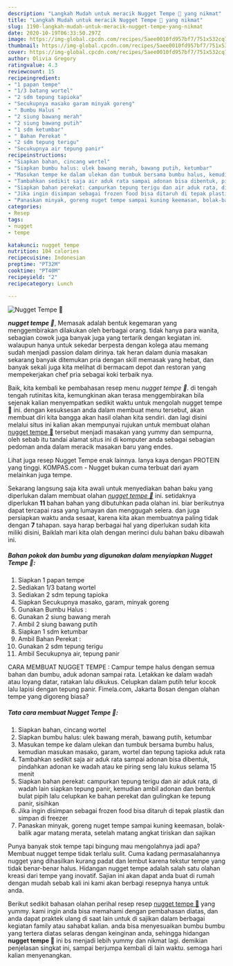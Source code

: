 ```yaml
---
description: "Langkah Mudah untuk meracik Nugget Tempe 🌸 yang nikmat"
title: "Langkah Mudah untuk meracik Nugget Tempe 🌸 yang nikmat"
slug: 1190-langkah-mudah-untuk-meracik-nugget-tempe-yang-nikmat
date: 2020-10-19T06:33:50.297Z
image: https://img-global.cpcdn.com/recipes/5aee0010fd957bf7/751x532cq70/nugget-tempe-🌸-foto-resep-utama.jpg
thumbnail: https://img-global.cpcdn.com/recipes/5aee0010fd957bf7/751x532cq70/nugget-tempe-🌸-foto-resep-utama.jpg
cover: https://img-global.cpcdn.com/recipes/5aee0010fd957bf7/751x532cq70/nugget-tempe-🌸-foto-resep-utama.jpg
author: Olivia Gregory
ratingvalue: 4.3
reviewcount: 15
recipeingredient:
- "1 papan tempe"
- "1/3 batang wortel"
- "2 sdm tepung tapioka"
- "Secukupnya masako garam minyak goreng"
- " Bumbu Halus "
- "2 siung bawang merah"
- "2 siung bawang putih"
- "1 sdm ketumbar"
- " Bahan Perekat "
- "2 sdm tepung terigu"
- "Secukupnya air tepung panir"
recipeinstructions:
- "Siapkan bahan, cincang wortel"
- "Siapkan bumbu halus: ulek bawang merah, bawang putih, ketumbar"
- "Masukan tempe ke dalam ulekan dan tumbuk bersama bumbu halus, kemudian masukan masako, garam, wortel dan tepung tapioka aduk rata"
- "Tambahkan sedikit saja air aduk rata sampai adonan bisa dibentuk, pindahkan adonan ke wadah atau ke piring seng lalu kukus selama 15 menit"
- "Siapkan bahan perekat: campurkan tepung terigu dan air aduk rata, di wadah lain siapkan tepung panir, kemudian ambil adonan dan bentuk bulat pipih lalu celupkan ke bahan perekat dan gulingkan ke tepung panir, sisihkan"
- "Jika ingin disimpan sebagai frozen food bisa ditaruh di tepak plastik dan simpan di freezer"
- "Panaskan minyak, goreng nuget tempe sampai kuning keemasan, bolak-balik agar matang merata, setelah matang angkat tiriskan dan sajikan"
categories:
- Resep
tags:
- nugget
- tempe

katakunci: nugget tempe 
nutrition: 104 calories
recipecuisine: Indonesian
preptime: "PT32M"
cooktime: "PT40M"
recipeyield: "2"
recipecategory: Lunch

---
```



![Nugget Tempe 🌸](https://img-global.cpcdn.com/recipes/5aee0010fd957bf7/751x532cq70/nugget-tempe-🌸-foto-resep-utama.jpg)

<b><i>nugget tempe 🌸</i></b>, Memasak adalah bentuk kegemaran yang menggembirakan dilakukan oleh berbagai orang. tidak hanya para wanita, sebagian cowok juga banyak juga yang tertarik dengan kegiatan ini. walaupun hanya untuk sekedar berpesta dengan kolega atau memang sudah menjadi passion dalam dirinya. tak heran dalam dunia masakan sekarang banyak ditemukan pria dengan skill memasak yang hebat, dan banyak sekali juga kita melihat di bermacam depot dan restoran yang mempekerjakan chef pria sebagai koki terbaik nya.

Baik, kita kembali ke pembahasan resep menu <i>nugget tempe 🌸</i>. di tengah tengah rutinitas kita, kemungkinan akan terasa menggembirakan bila sejenak kalian menyempatkan sedikit waktu untuk mengolah nugget tempe 🌸 ini. dengan kesuksesan anda dalam membuat menu tersebut, akan membuat diri kita bangga akan hasil olahan kita sendiri. dan lagi disini melalui situs ini kalian akan mempunyai rujukan untuk membuat olahan <u>nugget tempe 🌸</u> tersebut menjadi masakan yang yummy dan sempurna, oleh sebab itu tandai alamat situs ini di komputer anda sebagai sebagian pedoman anda dalam meracik masakan baru yang endes.

Lihat juga resep Nugget Tempe enak lainnya. Ianya kaya dengan PROTEIN yang tinggi. KOMPAS.com - Nugget bukan cuma terbuat dari ayam melainkan juga tempe.


Sekarang langsung saja kita awali untuk menyediakan bahan baku yang diperlukan dalam membuat olahan <u><i>nugget tempe 🌸</i></u> ini. setidaknya diperlukan <b>11</b> bahan bahan yang dibutuhkan pada olahan ini. biar berikutnya dapat tercapai rasa yang lumayan dan menggugah selera. dan juga persiapkan waktu anda sesaat, karena kita akan membuatnya paling tidak dengan <b>7</b> tahapan. saya harap berbagai hal yang diperlukan sudah kita miliki disini, Baiklah mari kita olah dengan merinci dulu bahan baku dibawah ini.

<!--inarticleads1-->

##### Bahan pokok dan bumbu yang digunakan dalam menyiapkan Nugget Tempe 🌸:

1. Siapkan 1 papan tempe
1. Sediakan 1/3 batang wortel
1. Sediakan 2 sdm tepung tapioka
1. Siapkan Secukupnya masako, garam, minyak goreng
1. Gunakan  Bumbu Halus :
1. Gunakan 2 siung bawang merah
1. Ambil 2 siung bawang putih
1. Siapkan 1 sdm ketumbar
1. Ambil  Bahan Perekat :
1. Gunakan 2 sdm tepung terigu
1. Ambil Secukupnya air, tepung panir


CARA MEMBUAT NUGGET TEMPE : Campur tempe halus dengan semua bahan dan bumbu, aduk adonan sampai rata. Letakkan ke dalam wadah atau loyang datar, ratakan lalu dikukus. Celupkan dalam putih telur kocok lalu lapisi dengan tepung panir. Fimela.com, Jakarta Bosan dengan olahan tempe yang digoreng biasa? 

<!--inarticleads2-->

##### Tata cara membuat Nugget Tempe 🌸:

1. Siapkan bahan, cincang wortel
1. Siapkan bumbu halus: ulek bawang merah, bawang putih, ketumbar
1. Masukan tempe ke dalam ulekan dan tumbuk bersama bumbu halus, kemudian masukan masako, garam, wortel dan tepung tapioka aduk rata
1. Tambahkan sedikit saja air aduk rata sampai adonan bisa dibentuk, pindahkan adonan ke wadah atau ke piring seng lalu kukus selama 15 menit
1. Siapkan bahan perekat: campurkan tepung terigu dan air aduk rata, di wadah lain siapkan tepung panir, kemudian ambil adonan dan bentuk bulat pipih lalu celupkan ke bahan perekat dan gulingkan ke tepung panir, sisihkan
1. Jika ingin disimpan sebagai frozen food bisa ditaruh di tepak plastik dan simpan di freezer
1. Panaskan minyak, goreng nuget tempe sampai kuning keemasan, bolak-balik agar matang merata, setelah matang angkat tiriskan dan sajikan


Punya banyak stok tempe tapi bingung mau mengolahnya jadi apa? Membuat nugget tempe tidak terlalu sulit. Cuma kadang permasalahannya nugget yang dihasilkan kurang padat dan lembut karena tekstur tempe yang tidak benar-benar halus. Hidangan nugget tempe adalah salah satu olahan kreasi dari tempe yang inovatif. Sajian ini akan dapat anda buat di rumah dengan mudah sebab kali ini kami akan berbagi resepnya hanya untuk anda. 

Berikut sedikit bahasan olahan perihal resep resep <u>nugget tempe 🌸</u> yang yummy. kami ingin anda bisa memahami dengan pembahasan diatas, dan anda dapat praktek ulang di saat lain untuk di sajikan dalam berbagai kegiatan family atau sahabat kalian. anda bisa menyesuaikan bumbu bumbu yang tertera diatas selaras dengan keinginan anda, sehingga hidangan <b>nugget tempe 🌸</b> ini bs menjadi lebih yummy dan nikmat lagi. demikian penjelasan singkat ini, sampai berjumpa kembali di lain waktu. semoga hari kalian menyenangkan.
